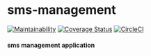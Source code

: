 # sms-management
[![Maintainability](https://api.codeclimate.com/v1/badges/99bd8f1e8d47079b4eeb/maintainability)](https://codeclimate.com/github/emasys/sms-management/maintainability)
[![Coverage Status](https://coveralls.io/repos/github/emasys/sms-management/badge.svg?branch=staging)](https://coveralls.io/github/emasys/sms-management?branch=staging)
[![CircleCI](https://circleci.com/gh/emasys/sms-management.svg?style=svg)](https://circleci.com/gh/emasys/sms-management)
#### sms management application

